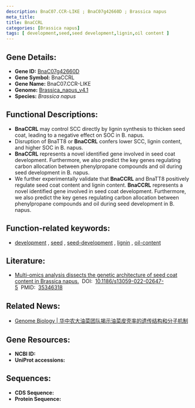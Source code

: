 ```yaml
---
description: BnaC07.CCR-LIKE ; BnaC07g42660D ; Brassica napus
meta_title:
title: BnaCCRL
categories: [Brassica napus]
tags: [ development,seed,seed development,lignin,oil content ]
---
```


## Gene Details:
- **Gene ID:**	[BnaC07g42660D]()
- **Gene Symbol:** BnaCCRL
- **Gene Name:** BnaC07.CCR-LIKE
- **Genome:** [Brassica_napus_v4.1]()
- **Species:** *Brassica napus*

## Functional Descriptions:
   - **BnaCCRL** may control SCC directly by lignin synthesis to thicken seed coat, leading to a negative effect on SOC in B. napus.
   - Disruption of BnaTT8 or **BnaCCRL** confers lower SCC, lignin content, and higher SOC in B. napus.
   - **BnaCCRL** represents a novel identified gene involved in seed coat development. Furthermore, we also predict the key genes regulating carbon allocation between phenylpropane compounds and oil during seed development in B. napus.
   - We further experimentally validate that **BnaCCRL** and BnaTT8 positively regulate seed coat content and lignin content. **BnaCCRL** represents a novel identified gene involved in seed coat development. Furthermore, we also predict the key genes regulating carbon allocation between phenylpropane compounds and oil during seed development in B. napus.

## Function-related keywords:
   - [development](/tags/development/)&nbsp;,&nbsp;[seed](/tags/seed/)&nbsp;,&nbsp;[seed-development](/tags/seed-development/)&nbsp;,&nbsp;[lignin](/tags/lignin/)&nbsp;,&nbsp;[oil-content](/tags/oil-content/)

## Literature:
   - [Multi-omics analysis dissects the genetic architecture of seed coat content in Brassica napus.]( https://genomebiology.biomedcentral.com/articles/10.1186/s13059-022-02647-5#Sec20)&nbsp;&nbsp;DOI:&nbsp;&nbsp;[10.1186/s13059-022-02647-5](https://genomebiology.biomedcentral.com/articles/10.1186/s13059-022-02647-5#Sec20)&nbsp;&nbsp;PMID:&nbsp;&nbsp;[35346318](https://pubmed.ncbi.nlm.nih.gov/35346318/)

## Related News:
   - [Genome Biology | 华中农大油菜团队揭示油菜皮壳率的遗传结构和分子机制](https://mp.weixin.qq.com/s?__biz=Mzg3MDEwNDEyMg==&mid=2247527319&idx=1&sn=322c9ad18baadc101a70d180211fc350&chksm=ce90c6c2f9e74fd46ef92bc928aa56f851b63f98c3f6604b344c9239deccf865a086308d5e72&scene=27#wechat_redirect)

## Gene Resources:
- **NCBI ID:**  [](https://www.ncbi.nlm.nih.gov/gene/?term=)
- **UniProt accessions:** [](https://www.uniprot.org/uniprotkb//entry)



## Sequences:
- **CDS Sequence:**
- **Protein Sequence:**
